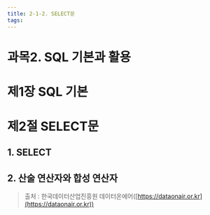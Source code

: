 ```yaml
---
title: 2-1-2. SELECT문
tags: 
---
```


# 과목2. SQL 기본과 활용
# 제1장 SQL 기본
# 제2절 SELECT문
## 1. SELECT
## 2. 산술 연산자와 합성 연산자



> 출처 : 한국데이터산업진흥원 데이터온에어([https://dataonair.or.kr](https://dataonair.or.kr))